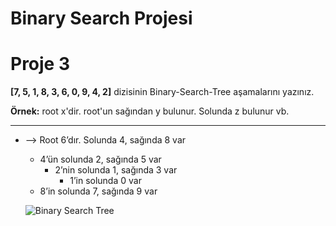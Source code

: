 # Binary Search Projesi

# Proje 3

**[7, 5, 1, 8, 3, 6, 0, 9, 4, 2]** dizisinin Binary-Search-Tree aşamalarını yazınız.

**Örnek:** root x'dir. root'un sağından y bulunur. Solunda z bulunur vb.

---

- —> Root 6’dır. Solunda 4, sağında 8 var
    - 4’ün solunda 2, sağında 5 var
        - 2’nin solunda 1, sağında 3 var
            - 1’in solunda 0 var
    - 8’in solunda 7, sağında 9 var
    
    ![Binary Search Tree](https://prnt.sc/lAABawghmG3H)
    
